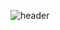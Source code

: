 ![header](https://capsule-render.vercel.app/api?type=waving&color=DAEAF1&text=IRENE&animation=twinkling&fontColor=F2D1D1&fontAlign=80&height=150)
